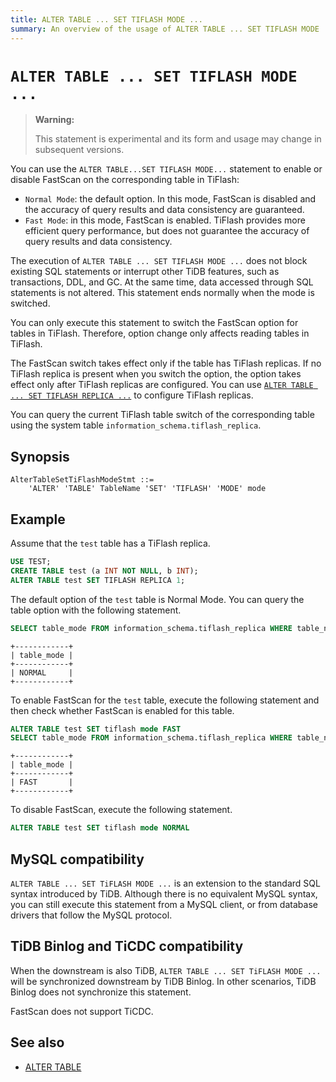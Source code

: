 ```yaml
---
title: ALTER TABLE ... SET TIFLASH MODE ...
summary: An overview of the usage of ALTER TABLE ... SET TIFLASH MODE ... for the TiDB database.
---
```


# `ALTER TABLE ... SET TIFLASH MODE ...`

> **Warning:**
>
> This statement is experimental and its form and usage may change in subsequent versions.

You can use the `ALTER TABLE...SET TIFLASH MODE...` statement to enable or disable FastScan on the corresponding table in TiFlash:

- `Normal Mode`: the default option. In this mode, FastScan is disabled and the accuracy of query results and data consistency are guaranteed.
- `Fast Mode`: in this mode, FastScan is enabled. TiFlash provides more efficient query performance, but does not guarantee the accuracy of query results and data consistency.

The execution of `ALTER TABLE ... SET TIFLASH MODE ...` does not block existing SQL statements or interrupt other TiDB features, such as transactions, DDL, and GC. At the same time, data accessed through SQL statements is not altered. This statement ends normally when the mode is switched.

You can only execute this statement to switch the FastScan option for tables in TiFlash. Therefore, option change only affects reading tables in TiFlash.

The FastScan switch takes effect only if the table has TiFlash replicas. If no TiFlash replica is present when you switch the option, the option takes effect only after TiFlash replicas are configured. You can use [`ALTER TABLE ... SET TIFLASH REPLICA ...`](/sql-statements/sql-statement-alter-table.md) to configure TiFlash replicas.

You can query the current TiFlash table switch of the corresponding table using the system table `information_schema.tiflash_replica`.

## Synopsis

```ebnf+diagram
AlterTableSetTiFlashModeStmt ::=
    'ALTER' 'TABLE' TableName 'SET' 'TIFLASH' 'MODE' mode
```

## Example

Assume that the `test` table has a TiFlash replica.

```sql
USE TEST;
CREATE TABLE test (a INT NOT NULL, b INT);
ALTER TABLE test SET TIFLASH REPLICA 1;
```

The default option of the `test` table is Normal Mode. You can query the table option with the following statement.

```sql
SELECT table_mode FROM information_schema.tiflash_replica WHERE table_name = 'test' AND table_schema = 'test'
```

```
+------------+
| table_mode |
+------------+
| NORMAL     |
+------------+
```

To enable FastScan for the `test` table, execute the following statement and then check whether FastScan is enabled for this table.

```sql
ALTER TABLE test SET tiflash mode FAST
SELECT table_mode FROM information_schema.tiflash_replica WHERE table_name = 'test' AND table_schema = 'test'
```

```
+------------+
| table_mode |
+------------+
| FAST       |
+------------+
```

To disable FastScan, execute the following statement.

```sql
ALTER TABLE test SET tiflash mode NORMAL
```

## MySQL compatibility

`ALTER TABLE ... SET TiFLASH MODE ...` is an extension to the standard SQL syntax introduced by TiDB. Although there is no equivalent MySQL syntax, you can still execute this statement from a MySQL client, or from database drivers that follow the MySQL protocol.

## TiDB Binlog and TiCDC compatibility

When the downstream is also TiDB, `ALTER TABLE ... SET TiFLASH MODE ...` will be synchronized downstream by TiDB Binlog. In other scenarios, TiDB Binlog does not synchronize this statement.

FastScan does not support TiCDC.

## See also

- [ALTER TABLE](/sql-statements/sql-statement-alter-table.md)